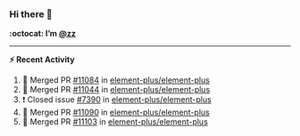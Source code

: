 ### Hi there 👋

**:octocat: I’m [@zz](https://github.com/holazz)**

---

**:zap: Recent Activity**

<!--START_SECTION:activity-->
1. 🎉 Merged PR [#11084](https://github.com/element-plus/element-plus/pull/11084) in [element-plus/element-plus](https://github.com/element-plus/element-plus)
2. 🎉 Merged PR [#11044](https://github.com/element-plus/element-plus/pull/11044) in [element-plus/element-plus](https://github.com/element-plus/element-plus)
3. ❗️ Closed issue [#7390](https://github.com/element-plus/element-plus/issues/7390) in [element-plus/element-plus](https://github.com/element-plus/element-plus)
4. 🎉 Merged PR [#11090](https://github.com/element-plus/element-plus/pull/11090) in [element-plus/element-plus](https://github.com/element-plus/element-plus)
5. 🎉 Merged PR [#11103](https://github.com/element-plus/element-plus/pull/11103) in [element-plus/element-plus](https://github.com/element-plus/element-plus)
<!--END_SECTION:activity-->
